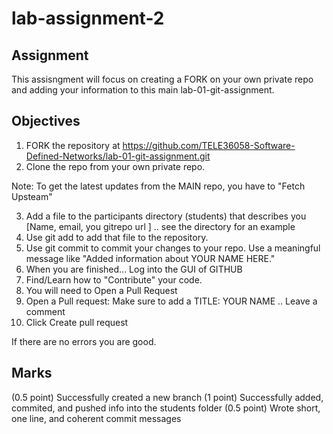 # lab-assignment-2

## Assignment
This assisngment will focus on creating a FORK on your own private repo and adding your information to this main lab-01-git-assignment.

## Objectives

1. FORK the repository at https://github.com/TELE36058-Software-Defined-Networks/lab-01-git-assignment.git
2. Clone the repo from your own private repo. 

Note: To get the latest updates from the MAIN repo, you have to "Fetch Upsteam" 

3. Add a file to the participants directory (students) that describes you [Name, email, you gitrepo url ] .. see the directory for an example
4. Use git add to add that file to the repository.
5. Use git commit to commit your changes to your repo. Use a meaningful message like "Added information about YOUR NAME HERE."
6. When you are finished... Log into the GUI of GITHUB
7. Find/Learn how to "Contribute" your code. 
8. You will need to Open a Pull Request
9. Open a Pull request: Make sure to add a TITLE: YOUR NAME .. Leave a comment
10. Click Create pull request

If there are no errors you are good.

## Marks

(0.5 point) Successfully created a new branch
(1 point) Successfully added, commited, and pushed info into the students folder
(0.5 point) Wrote short, one line, and coherent commit messages
